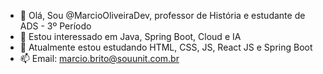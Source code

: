 - 👋 Olá, Sou @MarcioOliveiraDev, professor de História e estudante de ADS - 3º Período
- 👀 Estou interessado em Java, Spring Boot, Cloud e IA 
- 🌱 Atualmente estou estudando HTML, CSS, JS, React JS e Spring Boot
- 📫 Email: marcio.brito@souunit.com.br

